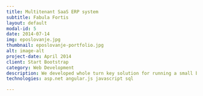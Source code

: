 ```yaml
---
title: Multitenant SaaS ERP system
subtitle: Fabula Fortis
layout: default
modal-id: 5
date: 2014-07-14
img: eposlovanje.jpg
thumbnail: eposlovanje-portfolio.jpg
alt: image-alt
project-date: April 2014
client: Start Bootstrap
category: Web Development
description: We developed whole turn key solution for running a small bussiness, including invoicing, inventory management, emplyoee management etc.
technologies: asp.net angular.js javascript sql

---
```

